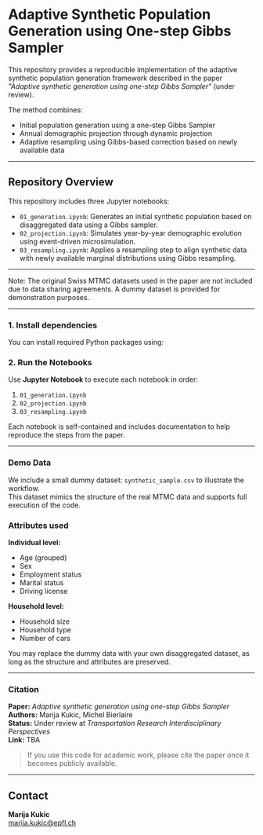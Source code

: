 # Adaptive Synthetic Population Generation using One-step Gibbs Sampler

This repository provides a reproducible implementation of the adaptive synthetic population generation framework described in the paper *"Adaptive synthetic generation using one-step Gibbs Sampler"* (under review).

The method combines:
- Initial population generation using a one-step Gibbs Sampler
- Annual demographic projection through dynamic projection
- Adaptive resampling using Gibbs-based correction based on newly available data

---

## Repository Overview

This repository includes three Jupyter notebooks:

- `01_generation.ipynb`: Generates an initial synthetic population based on disaggregated data using a Gibbs sampler.
- `02_projection.ipynb`: Simulates year-by-year demographic evolution using event-driven microsimulation.
- `03_resampling.ipynb`: Applies a resampling step to align synthetic data with newly available marginal distributions using Gibbs resampling.

---


Note: The original Swiss MTMC datasets used in the paper are not included due to data sharing agreements. A dummy dataset is provided for demonstration purposes.

---

### 1. Install dependencies
You can install required Python packages using:


### 2. Run the Notebooks

Use **Jupyter Notebook** to execute each notebook in order:

1. `01_generation.ipynb`
2. `02_projection.ipynb`
3. `03_resampling.ipynb`

Each notebook is self-contained and includes documentation to help reproduce the steps from the paper.

---

### Demo Data

We include a small dummy dataset: `synthetic_sample.csv` to illustrate the workflow.  
This dataset mimics the structure of the real MTMC data and supports full execution of the code.

### Attributes used

**Individual level:**
- Age (grouped)
- Sex
- Employment status
- Marital status
- Driving license

**Household level:**
- Household size
- Household type
- Number of cars

You may replace the dummy data with your own disaggregated dataset, as long as the structure and attributes are preserved.

---

### Citation

**Paper:** *Adaptive synthetic generation using one-step Gibbs Sampler*  
**Authors:** Marija Kukic, Michel Bierlaire  
**Status:** Under review at *Transportation Research Interdisciplinary Perspectives*  
**Link:** TBA

> If you use this code for academic work, please cite the paper once it becomes publicly available.

---

## Contact

**Marija Kukic**  
[marija.kukic@epfl.ch](mailto:marija.kukic@epfl.ch)


